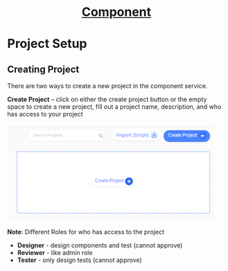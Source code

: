 <h1 style="text-align: center; text-decoration:underline; font-weight: bold;">Component</h1>

# Project Setup

## Creating Project<!-- {docsify-ignore} --> 
There are two ways to create a new project in the component service. 

**Create Project** – click on either the create project button or the empty space to create a new project, fill out a project name, description, and who has access to your project

![](../../_media/_componentimgs/Aspose.Words.2f572e7c-e1bc-424a-bb14-b916aa36d020.001.png)

**Note**: Different Roles for who has access to the project
- **Designer** - design components and test (cannot approve)
- **Reviewer** - like admin role
- **Tester** - only design tests (cannot approve)